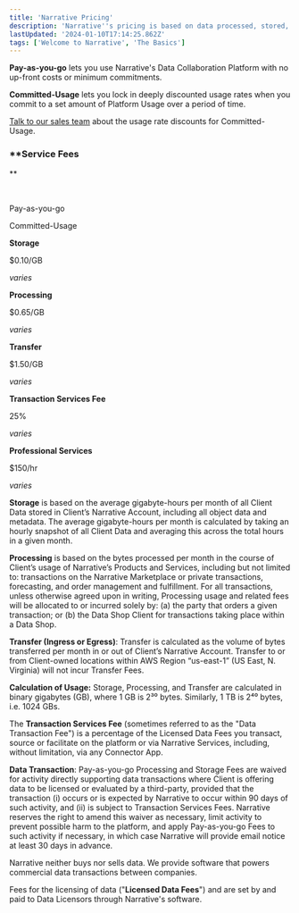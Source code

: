```yaml
---
title: 'Narrative Pricing'
description: 'Narrative''s pricing is based on data processed, stored, transferred, and transacted. '
lastUpdated: '2024-01-10T17:14:25.862Z'
tags: ['Welcome to Narrative', 'The Basics']
---
```

**Pay-as-you-go** lets you use Narrative's Data Collaboration Platform with no up-front costs or minimum commitments.

**Committed-Usage** lets you lock in deeply discounted usage rates when you commit to a set amount of Platform Usage over a period of time.  

[Talk to our sales team](https://www.narrative.io/demo) about the usage rate discounts for Committed-Usage.

### **Service Fees  
  
**

 

Pay-as-you-go 

Committed-Usage

**Storage**

$0.10/GB

_varies_

**Processing**

$0.65/GB

_varies_

**Transfer**

$1.50/GB

_varies_

**Transaction Services Fee**

25%

_varies_

**Professional Services**

$150/hr

_varies_

**Storage** is based on the average gigabyte-hours per month of all Client Data stored in Client’s Narrative Account, including all object data and metadata. The average gigabyte-hours per month is calculated by taking an hourly snapshot of all Client Data and averaging this across the total hours in a given month. 

**Processing** is based on the bytes processed per month in the course of Client’s usage of Narrative’s Products and Services, including but not limited to: transactions on the Narrative Marketplace or private transactions, forecasting, and order management and fulfillment. For all transactions, unless otherwise agreed upon in writing, Processing usage and related fees will be allocated to or incurred solely by: (a) the party that orders a given transaction; or (b) the Data Shop Client for transactions taking place within a Data Shop.  

**Transfer (Ingress or Egress)**: Transfer is calculated as the volume of bytes transferred per month in or out of Client’s Narrative Account. Transfer to or from Client-owned locations within AWS Region “us-east-1” (US East, N. Virginia) will not incur Transfer Fees. 

**Calculation of Usage:** Storage, Processing, and Transfer are calculated in binary gigabytes (GB), where 1 GB is 2³⁰ bytes. Similarly, 1 TB is 2⁴⁰ bytes, i.e. 1024 GBs.

The **Transaction Services Fee** (sometimes referred to as the "Data Transaction Fee") is a percentage of the Licensed Data Fees you transact, source or facilitate on the platform or via Narrative Services, including, without limitation, via any Connector App.

**Data Transaction**: Pay-as-you-go Processing and Storage Fees are waived for activity directly supporting data transactions where Client is offering data to be licensed or evaluated by a third-party, provided that the transaction (i) occurs or is expected by Narrative to occur within 90 days of such activity, and (ii) is subject to Transaction Services Fees. Narrative reserves the right to amend this waiver as necessary, limit activity to prevent possible harm to the platform, and apply Pay-as-you-go Fees to such activity if necessary, in which case Narrative will provide email notice at least 30 days in advance.

Narrative neither buys nor sells data. We provide software that powers commercial data transactions between companies.

Fees for the licensing of data ("**Licensed Data Fees**") and are set by and paid to Data Licensors through Narrative's software.
